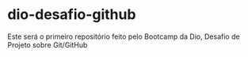 # dio-desafio-github
Este será o primeiro repositório feito pelo Bootcamp da Dio, Desafio de Projeto sobre Git/GitHub
